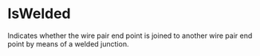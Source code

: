 IsWelded
========

Indicates whether the wire pair end point is joined to another wire pair end point by means of a welded junction.
